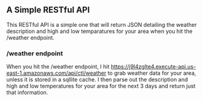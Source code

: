 ## A Simple RESTful API
This RESTful API is a simple one that will return JSON detailing the weather description and high and low temparatures for your area when you hit the /weather endpoint.

### /weather endpoint
When you hit the /weather endpoint, I hit https://j9l4zglte4.execute-api.us-east-1.amazonaws.com/api/ctl/weather to grab weather data for your area, unless it is stored in a sqllite cache.  I then parse out the description and high and low temperatures for your area for the next 3 days and return just that information.
